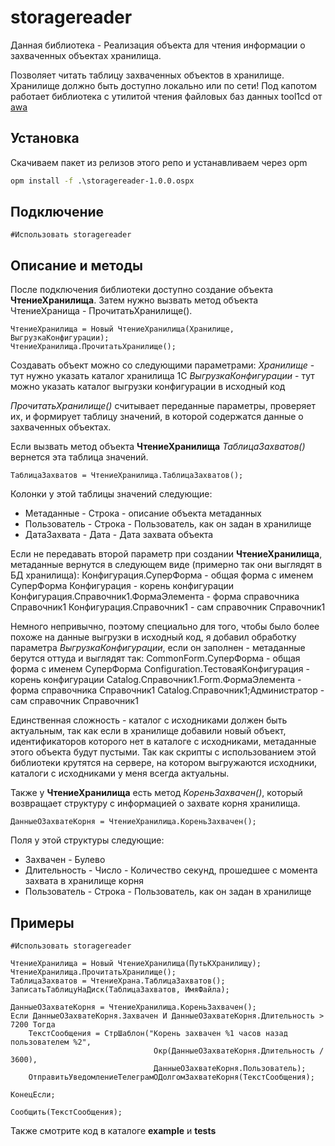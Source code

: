# storagereader

Данная библиотека - Реализация объекта для чтения информации о захваченных объектах хранилища.

Позволяет читать таблицу захваченных объектов в хранилище. Хранилище должно быть доступно локально или по сети!
Под капотом работает библиотека с утилитой чтения файловых баз данных tool1cd от [awa](http://infostart.ru/profile/13819/)

## Установка

Скачиваем пакет из релизов этого репо и устанавливаем через opm

```cmd
opm install -f .\storagereader-1.0.0.ospx
```

## Подключение

```bsl
#Использовать storagereader
```

## Описание и методы

После подключения библиотеки доступно создание объекта **ЧтениеХранилища**.
Затем нужно вызвать метод объекта ЧтениеХранища - ПрочитатьХранилище().

```bsl
ЧтениеХранилища = Новый ЧтениеХранилища(Хранилище, ВыгрузкаКонфигурации);
ЧтениеХранилища.ПрочитатьХранилище();
```

Создавать объект можно со следующими параметрами:
    *Хранилище* - тут нужно указать каталог хранилища 1С
    *ВыгрузкаКонфигурации* - тут можно указать каталог выгрузки конфигурации в исходный код

*ПрочитатьХранилище()* считывает переданные параметры, проверяет их, и формирует таблицу значений, в которой содержатся данные о захваченных объектах.

Если вызвать метод объекта **ЧтениеХранилища** *ТаблицаЗахватов()* вернется эта таблица значений.

```bsl
ТаблицаЗахватов = ЧтениеХранилища.ТаблицаЗахватов();
```

Колонки у этой таблицы значений следующие:
- Метаданные - Строка - описание объекта метаданных
- Пользователь - Строка - Пользователь, как он задан в хранилище
- ДатаЗахвата - Дата - Дата захвата объекта

Если не передавать второй параметр при создании **ЧтениеХранилища**, метаданные вернутся в следующем виде (примерно так они выглядят в БД хранилища):
    Конфигурация.СуперФорма - общая форма с именем СуперФорма
    Конфигурация - корень конфигурации
    Конфигурация.Справочник1.ФормаЭлемента - форма справочника Справочник1
    Конфигурация.Справочник1 - сам справочник Справочник1

Немного непривычно, поэтому специально для того, чтобы было более похоже на данные выгрузки в исходный код, я добавил обработку параметра *ВыгрузкаКонфигурации*, если он заполнен - метаданные берутся оттуда и выглядят так:
    CommonForm.СуперФорма - общая форма с именем СуперФорма
    Configuration.ТестоваяКонфигурация - корень конфигурации
    Catalog.Справочник1.Form.ФормаЭлемента - форма справочника Справочник1
    Catalog.Справочник1;Администратор - сам справочник Справочник1

Единственная сложность - каталог с исходниками должен быть актуальным, так как если в хранилище добавили новый объект, идентификаторов которого нет в каталоге с исходниками, метаданные этого объекта будут пустыми. Так как скрипты с использованием этой библиотеки крутятся на сервере, на котором выгружаются исходники, каталоги с исходниками у меня всегда актуальны.

Также у **ЧтениеХранилища** есть метод *КореньЗахвачен()*, который возвращает структуру с информацией о захвате корня хранилища.

```bsl
ДанныеОЗахватеКорня = ЧтениеХранилища.КореньЗахвачен();
```

Поля у этой структуры следующие:
- Захвачен - Булево
- Длительность - Число - Количество секунд, прошедшее с момента захвата в хранилище корня
- Пользователь - Строка - Пользователь, как он задан в хранилище


## Примеры

```bsl
#Использовать storagereader

ЧтениеХранилища = Новый ЧтениеХранилища(ПутьКХранилищу);
ЧтениеХранилища.ПрочитатьХранилище();
ТаблицаЗахватов = ЧтениеХрана.ТаблицаЗахватов();
ЗаписатьТаблицуНаДиск(ТаблицаЗахватов, ИмяФайла);

ДанныеОЗахватеКорня = ЧтениеХранилища.КореньЗахвачен();
Если ДанныеОЗахватеКорня.Захвачен И ДанныеОЗахватеКорня.Длительность > 7200 Тогда
	ТекстСообщения = СтрШаблон("Корень захвачен %1 часов назад пользователем %2", 
								Окр(ДанныеОЗахватеКорня.Длительность / 3600), 
								ДанныеОЗахватеКорня.Пользователь);
    ОтправитьУведомлениеТелеграмОДолгомЗахватеКорня(ТекстСообщения);

КонецЕсли;

Сообщить(ТекстСообщения);
```
Также смотрите код в каталоге **example** и **tests**